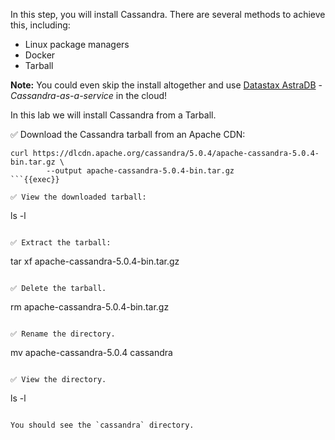 In this step, you will install Cassandra. There are several methods to achieve this, including:

- Linux package managers
- Docker
- Tarball

**Note:** You could even skip the install altogether and use [Datastax AstraDB](https://www.datastax.com/products/datastax-astra) - *Cassandra-as-a-service* in the cloud! 

In this lab we will install Cassandra from a Tarball.

✅ Download the Cassandra tarball from an Apache CDN:
```
curl https://dlcdn.apache.org/cassandra/5.0.4/apache-cassandra-5.0.4-bin.tar.gz \
        --output apache-cassandra-5.0.4-bin.tar.gz
```{{exec}}

✅ View the downloaded tarball:
```
ls -l
```{{exec}}

✅ Extract the tarball:
```
tar xf apache-cassandra-5.0.4-bin.tar.gz
```{{exec}}

✅ Delete the tarball.
```
rm apache-cassandra-5.0.4-bin.tar.gz
```{{exec}}

✅ Rename the directory.
```
mv apache-cassandra-5.0.4 cassandra
```{{exec}}

✅ View the directory.
```
ls -l
```{{exec}}

You should see the `cassandra` directory.